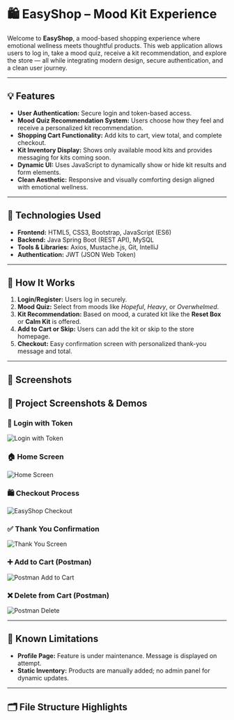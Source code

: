 # 🛍️ EasyShop – Mood Kit Experience

Welcome to **EasyShop**, a mood-based shopping experience where emotional wellness meets thoughtful products. This web application allows users to log in, take a mood quiz, receive a kit recommendation, and explore the store — all while integrating modern design, secure authentication, and a clean user journey.

---
## 💡 Features

- **User Authentication:** Secure login and token-based access.
- **Mood Quiz Recommendation System:** Users choose how they feel and receive a personalized kit recommendation.
- **Shopping Cart Functionality:** Add kits to cart, view total, and complete checkout.
- **Kit Inventory Display:** Shows only available mood kits and provides messaging for kits coming soon.
- **Dynamic UI:** Uses JavaScript to dynamically show or hide kit results and form elements.
- **Clean Aesthetic:** Responsive and visually comforting design aligned with emotional wellness.

---

## 🧪 Technologies Used

- **Frontend:** HTML5, CSS3, Bootstrap, JavaScript (ES6)
- **Backend:** Java Spring Boot (REST API), MySQL
- **Tools & Libraries:** Axios, Mustache.js, Git, IntelliJ
- **Authentication:** JWT (JSON Web Token)

---

## 🧠 How It Works

1. **Login/Register:** Users log in securely.
2. **Mood Quiz:** Select from moods like *Hopeful*, *Heavy*, or *Overwhelmed*.
3. **Kit Recommendation:** Based on mood, a curated kit like the **Reset Box** or **Calm Kit** is offered.
4. **Add to Cart or Skip:** Users can add the kit or skip to the store homepage.
5. **Checkout:** Easy confirmation screen with personalized thank-you message and total.

---

## 📸 Screenshots

## 📸 Project Screenshots & Demos

### 🔐 Login with Token  
![Login with Token](EasyShopCapstone3/LoginToken.gif)

### 🏠 Home Screen  
![Home Screen](EasyShopCapstone3/HomeScreen.png)

### 🛍️ Checkout Process  
![EasyShop Checkout](EasyShopCapstone3/EasyShopCheckout.gif)

### ✅ Thank You Confirmation  
![Thank You Screen](EasyShopCapstone3/ThankYouScreen.png)

### ➕ Add to Cart (Postman)  
![Postman Add to Cart](EasyShopCapstone3/PostmanCartUpdate.gif)

### ❌ Delete from Cart (Postman)  
![Postman Delete](EasyShopCapstone3/PostmanDelete.gif)

---

## 🚧 Known Limitations

- **Profile Page:** Feature is under maintenance. Message is displayed on attempt.
- **Static Inventory:** Products are manually added; no admin panel for dynamic updates.

---

## 🗂️ File Structure Highlights

